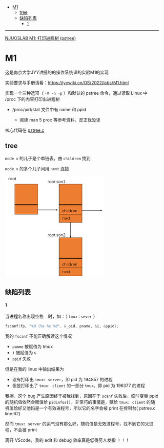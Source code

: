 - [M1](#m1)
  - [tree](#tree)
  - [缺陷列表](#缺陷列表)
      - [1](#1)

---

[NJUOSLAB M1: 打印进程树 (pstree)](https://github.com/SiyuanYue/NJUOSLab-M1-pstree)


# M1

这是南京大学JYY讲授的的操作系统课的实验M1的实现

实验要求与手册请看：https://jyywiki.cn/OS/2022/labs/M1.html

实现一个三种选项（ `-V -n -p` ）和默认的 pstree 命令，通过读取 Linux 中 /proc 下的内容打印出进程树

- /proc/pid/stat 文件中有 name 和 ppid

  - 阅读 man 5 proc 等参考资料，反正我没读

核心代码在 [pstree.c](./pstree.c)

## tree

`node x` 的儿子是个单链表，由 `children` 找到

`node x` 的多个儿子间用 `next` 连接

![](image/2023-09-29-21-54-47.png)

## 缺陷列表

#### 1

当进程名称出现空格 ` ` 时，如：（ `tmux：sever` ）

```c
fscanf(fp, "%d (%s %c %d", &_pid, pname, &i, &ppid); 
```

我的 `fscanf` 不能正确解读这个情况

- `panme` 被赋值为 tmux
- `i` 被赋值为 s
- `ppid` 失败

但是在我的 linux 中输出结果为

- 没有打印出 `tmux: server`，即 pid 为 194857 的进程
- 但是打印出了 `tmux: client` 的一部分 `tmux`，即 pid 为 196377 的进程

我擦，这个 bug 产生原因终于被我找到，原因在于 `scanf` 失败后，临时变量 ppid 的随机值依然会赋值给 `pidinfos[]`，非常巧的事情是，赋给 `tmux: client` 的随机值恰好又他妈是一个有效进程号，所以它的名字会被 print 在控制台( pstree.c line:62)

然而 `tmux: server` 的运气没有那么好，随机值是无效进程号，找不到它的父进程，不会被 print

离开 VScode，我的 edit 和 debug 效率真是低得另人发指 ！！！ 
